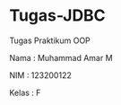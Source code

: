 # Tugas-JDBC
Tugas Praktikum OOP </p>
Nama  : Muhammad Amar M </p>
NIM   : 123200122 </p>
Kelas : F
